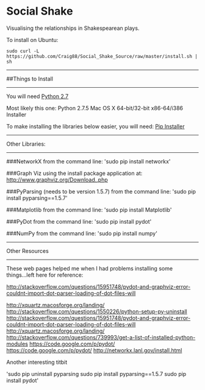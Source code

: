 Social Shake 
============

Visualising the relationships in Shakespearean plays. 

To install on Ubuntu:

`sudo curl -L https://github.com/Craig88/Social_Shake_Source/raw/master/install.sh | sh`



******************
##Things to Install
******************

You will need [Python 2.7](http://www.python.org/getit/)

Most likely this one: Python 2.7.5 Mac OS X 64-bit/32-bit x86-64/i386 Installer

To make installing the libraries below easier, you will need:
[Pip Installer](http://www.pip-installer.org/en/latest/installing.html)


******************
Other Libraries:
******************

###NetworkX
from the command line:
'sudo pip install networkx'

###Graph Viz
using the install package application at:
http://www.graphviz.org/Download..php

###PyParsing (needs to be version 1.5.7)
from the command line:
'sudo pip install pyparsing==1.5.7'


###Matplotlib
from the command line:
'sudo pip install Matplotlib'


###PyDot
from the command line:
'sudo pip install pydot'

###NumPy
from the command line:
'sudo pip install numpy'

******************
Other Resources
******************

These web pages helped me when I had problems installing some things...left here for reference:

http://stackoverflow.com/questions/15951748/pydot-and-graphviz-error-couldnt-import-dot-parser-loading-of-dot-files-will

http://xquartz.macosforge.org/landing/
http://stackoverflow.com/questions/1550226/python-setup-py-uninstall
http://stackoverflow.com/questions/15951748/pydot-and-graphviz-error-couldnt-import-dot-parser-loading-of-dot-files-will
http://xquartz.macosforge.org/landing/
http://stackoverflow.com/questions/739993/get-a-list-of-installed-python-modules
https://code.google.com/p/pydot/
https://code.google.com/p/pydot/
http://networkx.lanl.gov/install.html

Another interesting titbit

'sudo pip uninstall pyparsing
sudo pip install pyparsing==1.5.7
sudo pip install pydot'
